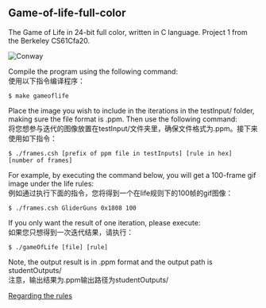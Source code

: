 ## Game-of-life-full-color
The Game of Life in 24-bit full color, written in C language. Project 1 from the Berkeley CS61Cfa20.

![Conway](jc.gif)

Compile the program using the following command:  
使用以下指令编译程序：
```
$ make gameoflife
```

Place the image you wish to include in the iterations in the testInput/ folder, making sure the file format is .ppm. Then use the following command:  
将您想参与迭代的图像放置在testInput/文件夹里，确保文件格式为.ppm。接下来使用如下指令：
```
$ ./frames.csh [prefix of ppm file in testInputs] [rule in hex] [number of frames]
```

For example, by executing the command below, you will get a 100-frame gif image under the life rules:  
例如通过执行下面的指令，您将得到一个在life规则下的100帧的gif图像：
```
$ ./frames.csh GliderGuns 0x1808 100
```

If you only want the result of one iteration, please execute:  
如果您只想得到一次迭代结果，请执行：
```
$ ./gameOfLife [file] [rule]
```
Note, the output result is in .ppm format and the output path is studentOutputs/  
注意，输出结果为.ppm输出路径为studentOutputs/

[Regarding the rules](https://en.wikipedia.org/wiki/Lifelike_cellular_automaton#A_selection_of_Life-like_rules)
